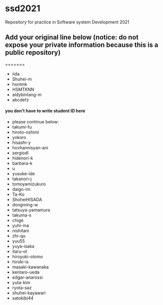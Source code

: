 # ssd2021
Repository for practice in Software system Development 2021
## Add your original line below (notice: do not expose your private information because this is a public repository)

=======
* iida
* Shuhei-m
* hsntmk
* HSMTKNN
* aldybintang-m
* abcdefz
#### you don't have to write student ID here
* please continue below:
* takumi-fu
* hiroto-oshimi
* yokoro
* hisashi-y
* hovhannisyan-ani
* sergiodl
* hidenori-k
* barbara-k
* u
* yusuke-ide
* takanori-j
* tomoyamizukuro
* daigo-im
* Ta-Ko
* ShoheiHISADA
* dongming-w
* tatsuya-yamamura
* takuma-s
* chige
* yuhi-ma
* nishitani
* zhi-qu
* yuu55
* yuya-isaka
* itaru-ot
* hiroyuki-otomo
* hiroki-is
* masaki-kawanaka
* kentaro-ueda
* edgar-anarossi
* yuta-kim
* ryota-saz
* shuhei-kayawari
* satokibi44
